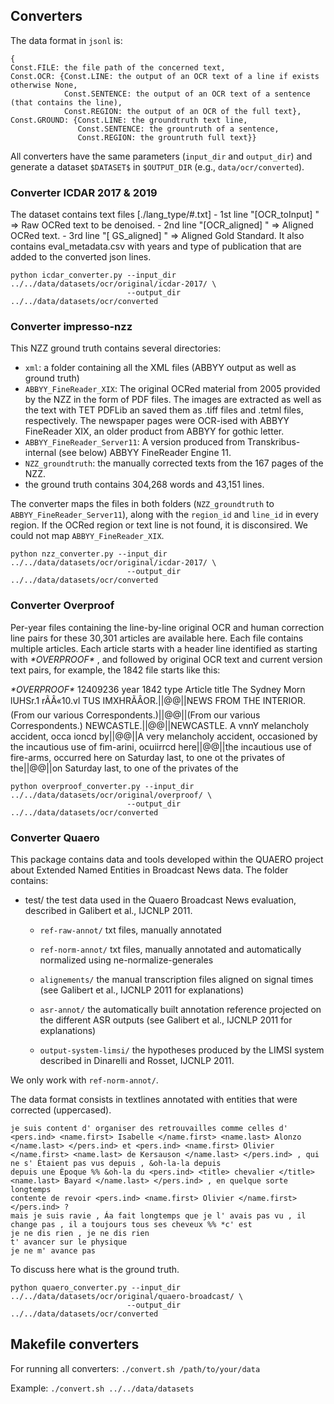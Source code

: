 ## 

## Converters

The data format in `jsonl` is:
```
{
Const.FILE: the file path of the concerned text,
Const.OCR: {Const.LINE: the output of an OCR text of a line if exists otherwise None,
            Const.SENTENCE: the output of an OCR text of a sentence (that contains the line),
            Const.REGION: the output of an OCR of the full text},
Const.GROUND: {Const.LINE: the groundtruth text line,
               Const.SENTENCE: the grountruth of a sentence,
               Const.REGION: the grountruth full text}}

```

All converters have the same parameters (`input_dir` and `output_dir`) and generate a dataset `$DATASET$` in `$OUTPUT_DIR` (e.g., `data/ocr/converted`).

### Converter ICDAR 2017 & 2019
The dataset contains text files [./lang_type/#.txt]
	- 1st line "[OCR_toInput] " => Raw OCRed text to be denoised.
	- 2nd line "[OCR_aligned] " => Aligned OCRed text.
	- 3rd line "[ GS_aligned] " => Aligned Gold Standard.
It also contains eval_metadata.csv with years and type of publication that are added to the converted json lines.
```
python icdar_converter.py --input_dir ../../data/datasets/ocr/original/icdar-2017/ \
                          --output_dir ../../data/datasets/ocr/converted
```

### Converter impresso-nzz
This NZZ ground truth contains several directories:
   - `xml`: a folder containing all the XML files (ABBYY output as well as ground truth)
   - `ABBYY_FineReader_XIX`: The original OCRed material from 2005 provided by the NZZ in the form of PDF files. The images are extracted as well as the text with TET PDFLib an saved them as .tiff files and .tetml files, respectively. The newspaper pages were OCR-ised with ABBYY FineReader XIX, an older product from ABBYY for gothic letter. 
   - `ABBYY_FineReader_Server11`: A version produced from Transkribus-internal (see below) ABBYY FineReader Engine 11.
   - `NZZ_groundtruth`: the manually corrected texts from the 167 pages of the NZZ.
   - the ground truth contains 304,268 words and 43,151 lines.
    
The converter maps the files in both folders (`NZZ_groundtruth` to `ABBYY_FineReader_Server11`), along with the `region_id` and `line_id` in every region. If the OCRed region or text line is not found, it is disconsired. We could not map `ABBYY_FineReader_XIX`.

```
python nzz_converter.py --input_dir ../../data/datasets/ocr/original/icdar-2017/ \
                          --output_dir ../../data/datasets/ocr/converted
```

### Converter Overproof
Per-year files containing the line-by-line original OCR and human correction line pairs for these 30,301 articles are available here. Each file contains multiple articles. Each article starts with a header line identified as starting with *$*OVERPROOF*$* , and followed by original OCR text and current version text pairs, for example, the 1842 file starts like this:

*$*OVERPROOF*$* 12409236 year 1842 type Article title The Sydney Morn
lUHSr.1 rÃÂ«10.vl TUS IMXHRÃÂOR.||@@||NEWS FROM THE INTERIOR.
(From our various Correspondents.)||@@||(From our various Correspondents.)
NEWCASTLE.||@@||NEWCASTLE.
A vnnY melancholy accident, occa ioncd by||@@||A very melancholy accident, occasioned by
the incautious use of fim-arini, ocuiirrcd here||@@||the incautious use of fire-arms, occurred here
on Saturday last, to one ot the privates of the||@@||on Saturday last, to one of the privates of the

```
python overproof_converter.py --input_dir ../../data/datasets/ocr/original/overproof/ \
                          --output_dir ../../data/datasets/ocr/converted
```

### Converter Quaero
This package contains data and tools developed within the QUAERO project about Extended Named Entities in Broadcast News data. The folder contains:

- test/ the test data used in the Quaero Broadcast News evaluation,
  described in Galibert et al., IJCNLP 2011.

  - `ref-raw-annot/` txt files, manually annotated

  - `ref-norm-annot/` txt files, manually annotated and automatically
    normalized using ne-normalize-generales

  - `alignements/` the manual transcription files aligned on signal
    times (see Galibert et al., IJCNLP 2011 for explanations)

  - `asr-annot/` the automatically built annotation reference projected
    on the different ASR outputs (see Galibert et al., IJCNLP 2011 for
    explanations)

  - `output-system-limsi/` the hypotheses produced by the LIMSI system
    described in Dinarelli and Rosset, IJCNLP 2011.
    
 We only work with `ref-norm-annot/`. 
 
 The data format consists in textlines annotated with entities that were corrected (uppercased).
 ```
je suis content d' organiser des retrouvailles comme celles d' <pers.ind> <name.first> Isabelle </name.first> <name.last> Alonzo </name.last> </pers.ind> et <pers.ind> <name.first> Olivier </name.first> <name.last> de Kersauson </name.last> </pers.ind> , qui ne s' Ètaient pas vus depuis , &oh-la-la depuis
depuis une Èpoque %% &oh-la du <pers.ind> <title> chevalier </title> <name.last> Bayard </name.last> </pers.ind> , en quelque sorte
longtemps
contente de revoir <pers.ind> <name.first> Olivier </name.first> </pers.ind> ?
mais je suis ravie , Áa fait longtemps que je l' avais pas vu , il change pas , il a toujours tous ses cheveux %% *c' est
je ne dis rien , je ne dis rien
t' avancer sur le physique
je ne m' avance pas
```

To discuss here what is the ground truth.

```
python quaero_converter.py --input_dir ../../data/datasets/ocr/original/quaero-broadcast/ \
                          --output_dir ../../data/datasets/ocr/converted
```

## Makefile converters

For running all converters:
`./convert.sh /path/to/your/data`

Example:
`./convert.sh ../../data/datasets`
